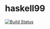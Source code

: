 # haskell99
[![Build Status](https://travis-ci.org/poproulx/99haskell.svg?branch=master)](https://travis-ci.org/poproulx/99haskell)
